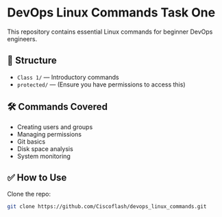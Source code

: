 # DevOps Linux Commands Task One

This repository contains essential Linux commands for beginner DevOps engineers.

## 📁 Structure

- `Class 1/` — Introductory commands
- `protected/` — (Ensure you have permissions to access this)

## 🛠 Commands Covered

- Creating users and groups
- Managing permissions
- Git basics
- Disk space analysis
- System monitoring

## ✅ How to Use

Clone the repo:

```bash
git clone https://github.com/Ciscoflash/devops_linux_commands.git
